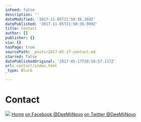 ```yaml
---
inFeed: false
description: ''
dateModified: '2017-11-05T21:50:36.369Z'
datePublished: '2017-11-05T21:50:36.909Z'
title: Contact
author: []
publisher: {}
via: {}
hasPage: true
sourcePath: _posts/2017-05-17-contact.md
starred: false
datePublishedOriginal: '2017-05-17T20:58:57.117Z'
url: contact/index.html
_type: Blurb

---
```

# **Contact**
![](https://the-grid-user-content.s3-us-west-2.amazonaws.com/8157650a-a706-4897-b816-088bb8ebbd51.png)
[Home][0]
[on Facebook @DeeMiiNovo][1]
[on Twitter @DeeMiiNovo][2]

[0]: https://thegrid.ai/lgsamicrafts/
[1]: https://www.facebook.com/DeeMiiNovo/
[2]: https://twitter.com/DeeMiiNovo